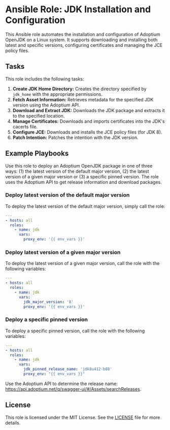 # Ansible Role: JDK Installation and Configuration

This Ansible role automates the installation and configuration of Adoptium OpenJDK on a Linux system. It supports downloading and installing both latest
and specific versions, configuring certificates and managing the JCE policy files.

## Tasks

This role includes the following tasks:

1. **Create JDK Home Directory:** Creates the directory specified by `jdk_home` with the appropriate permissions.
2. **Fetch Asset Information:** Retrieves metadata for the specified JDK version using the Adoptium API.
3. **Download and Extract JDK:** Downloads the JDK package and extracts it to the specified location.
4. **Manage Certificates:** Downloads and imports certificates into the JDK's cacerts file.
5. **Configure JCE:** Downloads and installs the JCE policy files (for JDK 8).
6. **Patch Intention:** Patches the intention with the JDK version.

## Example Playbooks

Use this role to deploy an Adoptium OpenJDK package in one of three ways: (1) the latest version of the default major version, (2) the latest
version of a given major version or (3) a specific pinned version. The role uses the Adoptium API to get release information and download packages.

### Deploy latest version of the default major version

To deploy the latest version of the default major version, simply call the role:

```yaml
---
- hosts: all
  roles:
    - name: jdk
      vars:
        proxy_env: '{{ env_vars }}'
```

### Deploy latest version of a given major version

To deploy the latest version of a given major version, call the role with the following variables:

```yaml
---
- hosts: all
  roles:
    - name: jdk
      vars:
        jdk_major_version: '8'
        proxy_env: '{{ env_vars }}'
```

### Deploy a specific pinned version

To deploy a specific pinned version, call the role with the following variables:

```yaml
---
- hosts: all
  roles:
    - name: jdk
      vars:
        jdk_pinned_release_name: 'jdk8u412-b08'
        proxy_env: "{{ env_vars }}"
```

Use the Adoptium API to determine the release name: https://api.adoptium.net/q/swagger-ui/#/Assets/searchReleases.

## License

This role is licensed under the MIT License. See the [LICENSE](LICENSE) file for more details.
